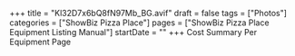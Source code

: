 +++
title = "Kl32D7x6bQ8fN97Mb_BG.avif"
draft = false
tags = ["Photos"]
categories = ["ShowBiz Pizza Place"]
pages = ["ShowBiz Pizza Place Equipment Listing Manual"]
startDate = ""
+++
Cost Summary Per Equipment Page
